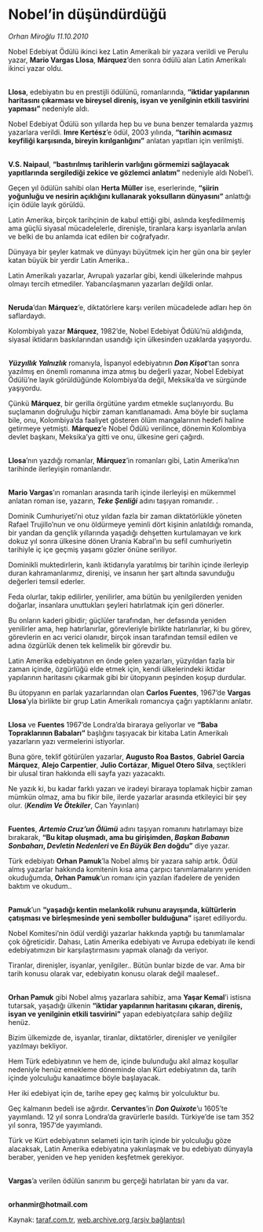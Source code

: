 # Nobel’in düşündürdüğü

*Orhan Miroğlu 11.10.2010*

<div class="yazi"><p>Nobel Edebiyat Ödülü ikinci kez Latin Amerikalı bir yazara verildi ve Perulu yazar, <b>Mario Vargas Llosa</b>, <b>Márquez</b>’den sonra ödülü alan Latin Amerikalı ikinci yazar oldu.</p>
<p><b><br/>Llosa</b>, edebiyatın bu en prestijli ödülünü, romanlarında, <b>“iktidar yapılarının haritasını çıkarması ve bireysel direniş, isyan ve yenilginin etkili tasvirini yapması”</b> nedeniyle aldı.</p>
<p>Nobel Edebiyat Ödülü son yıllarda hep bu ve buna benzer temalarda yazmış yazarlara verildi. <b>Imre Kertész</b>’e ödül, 2003 yılında, <b>“tarihin acımasız keyfiliği karşısında, bireyin kırılganlığını”</b> anlatan yapıtları için verilmişti.</p>
<p><b><br/>V.S. Naipaul</b>, <b>“bastırılmış tarihlerin varlığını görmemizi sağlayacak yapıtlarında sergilediği zekice ve gözlemci anlatım”</b> nedeniyle aldı Nobel’i. </p>
<p>Geçen yıl ödülün sahibi olan <b>Herta Müller</b> ise, eserlerinde, <b>“şiirin yoğunluğu ve nesirin açıklığını kullanarak yoksulların dünyasını”</b> anlattığı için ödüle layık görüldü.</p>
<p>Latin Amerika, birçok tarihçinin de kabul ettiği gibi, aslında keşfedilmemiş ama güçlü siyasal mücadelelerle, direnişle, tiranlara karşı isyanlarla anılan ve belki de bu anlamda icat edilen bir coğrafyadır. </p>
<p>Dünyaya bir şeyler katmak ve dünyayı büyütmek için her gün ona bir şeyler katan büyük bir yerdir Latin Amerika..</p>
<p>Latin Amerikalı yazarlar, Avrupalı yazarlar gibi, kendi ülkelerinde mahpus olmayı tercih etmediler. Yabancılaşmanın yazarları değildi onlar. </p>
<p><b><br/>Neruda</b>’dan <b>Márquez</b>’e, diktatörlere karşı verilen mücadelede adları hep ön saflardaydı.</p>
<p>Kolombiyalı yazar <b>Márquez</b>, 1982’de, Nobel Edebiyat Ödülü’nü aldığında, siyasal iktidarın baskılarından usandığı için ülkesinden uzaklarda yaşıyordu.</p>
<p><b><i><br/>Yüzyıllık Yalnızlık</i></b> romanıyla, İspanyol edebiyatının <b><i>Don Kişot</i></b>’tan sonra yazılmış en önemli romanına imza atmış bu değerli yazar, Nobel Edebiyat Ödülü’ne layık görüldüğünde Kolombiya’da değil, Meksika’da ve sürgünde yaşıyordu. </p>
<p>Çünkü <b>Márquez</b>, bir gerilla örgütüne yardım etmekle suçlanıyordu. Bu suçlamanın doğruluğu hiçbir zaman kanıtlanamadı. Ama böyle bir suçlama bile, onu, Kolombiya’da faaliyet gösteren ölüm mangalarının hedefi haline getirmeye yetmişti. <b>Márquez</b>’e Nobel Ödülü verilince, dönemin Kolombiya devlet başkanı, Meksika’ya gitti ve onu, ülkesine geri çağırdı. </p>
<p><b><br/>Llosa</b>’nın yazdığı romanlar, <b>Márquez</b>’in romanları gibi, Latin Amerika’nın tarihinde ilerleyişin romanlarıdır.</p>
<p><b><br/>Mario Vargas</b>’ın romanları arasında tarih içinde ilerleyişi en mükemmel anlatan roman ise, yazarın, <b><i>Teke Şenliği</i></b> adını taşıyan romanıdır. . </p>
<p>Dominik Cumhuriyeti’ni otuz yıldan fazla bir zaman diktatörlükle yöneten Rafael Trujillo’nun ve onu öldürmeye yeminli dört kişinin anlatıldığı romanda, bir yandan da gençlik yıllarında yaşadığı dehşetten kurtulamayan ve kırk dokuz yıl sonra ülkesine dönen Urania Kabral’ın bu sefil cumhuriyetin tarihiyle iç içe geçmiş yaşamı gözler önüne seriliyor. </p>
<p>Dominikli muktedirlerin, kanlı iktidarıyla yaratılmış bir tarihin içinde ilerleyip duran kahramanlarımız, direnişi, ve insanın her şart altında savunduğu değerleri temsil ederler.</p>
<p>Feda olurlar, takip edilirler, yenilirler, ama bütün bu yenilgilerden yeniden doğarlar, insanlara unuttukları şeyleri hatırlatmak için geri dönerler.</p>
<p>Bu onların kaderi gibidir; güçlüler tarafından, her defasında yeniden yenilirler ama, hep hatırlanırlar, görevleriyle birlikte hatırlanırlar, ki bu görev, görevlerin en acı verici olanıdır, birçok insan tarafından temsil edilen ve adına özgürlük denen tek kelimelik bir görevdir bu.</p>
<p>Latin Amerika edebiyatının en önde gelen yazarları, yüzyıldan fazla bir zaman içinde, özgürlüğü elde etmek için, kendi ülkelerindeki iktidar yapılarının haritasını çıkarmak gibi bir ütopyanın peşinden koşup durdular. </p>
<p>Bu ütopyanın en parlak yazarlarından olan <b>Carlos Fuentes</b>, 1967’de <b>Vargas Llosa</b>’yla birlikte bir grup Latin Amerikalı romancıya çağrı yaptıklarını anlatır. </p>
<p><b><br/>Llosa</b> ve <b>Fuentes</b> 1967’de Londra’da biraraya geliyorlar ve <b>“Baba Topraklarının Babaları”</b> başlığını taşıyacak bir kitaba Latin Amerikalı yazarların yazı vermelerini istiyorlar. </p>
<p>Buna göre, teklif götürülen yazarlar, <b>Augusto Roa Bastos</b>, <b>Gabriel Garcia Márquez</b>, <b>Alejo Carpentier</b>, <b>Julio Cortázar</b>, <b>Miguel Otero Silva</b>, seçtikleri bir ulusal tiran hakkında elli sayfa yazı yazacaktı. </p>
<p>Ne yazık ki, bu kadar farklı yazarı ve iradeyi biraraya toplamak hiçbir zaman mümkün olmaz, ama bu fikir bile, ilerde yazarlar arasında etkileyici bir şey olur. (<b><i>Kendim Ve Ötekiler</i></b>, Can Yayınları) </p>
<p><b><br/>Fuentes</b>, <b><i>Artemio Cruz’un Ölümü</i></b> adını taşıyan romanını hatırlamayı bize bırakarak, <b>“Bu kitap oluşmadı, ama bu girişimden, <i>Başkan Babanın Sonbaharı</i>, <i>Devletin Nedenleri</i> ve <i>En Büyük Ben</i> doğdu”</b> diye yazar. </p>
<p>Türk edebiyatı <b>Orhan Pamuk</b>’la Nobel almış bir yazara sahip artık. Ödül almış yazarlar hakkında komitenin kısa ama çarpıcı tanımlamalarını yeniden okuduğumda, <b>Orhan Pamuk</b>’un romanı için yazılan ifadelere de yeniden baktım ve okudum.. </p>
<p><b><br/>Pamuk</b>’un <b>“yaşadığı kentin melankolik ruhunu arayışında, kültürlerin çatışması ve birleşmesinde yeni semboller bulduğuna”</b> işaret ediliyordu.</p>
<p>Nobel Komitesi’nin ödül verdiği yazarlar hakkında yaptığı bu tanımlamalar çok öğreticidir. Dahası, Latin Amerika edebiyatı ve Avrupa edebiyatı ile kendi edebiyatımızın bir karşılaştırmasını yapmak olanağı da veriyor. </p>
<p>Tiranlar, direnişler, isyanlar, yenilgiler.. Bütün bunlar bizde de var. Ama bir tarih konusu olarak var, edebiyatın konusu olarak değil maalesef..</p>
<p><b><br/>Orhan Pamuk</b> gibi Nobel almış yazarlara sahibiz, ama <b>Yaşar Kemal</b>’i istisna tutarsak, yaşadığı ülkenin <b>“iktidar yapılarının haritasını çıkaran, direniş, isyan ve yenilginin etkili tasvirini”</b> yapan edebiyatçılara sahip değiliz henüz. </p>
<p>Bizim ülkemizde de, isyanlar, tiranlar, diktatörler, direnişler ve yenilgiler yazılmayı bekliyor.</p>
<p>Hem Türk edebiyatının ve hem de, içinde bulunduğu akıl almaz koşullar nedeniyle henüz emekleme döneminde olan Kürt edebiyatının da, tarih içinde yolculuğu kanaatimce böyle başlayacak. </p>
<p>Her iki edebiyat için de, tarihe epey geç kalmış bir yolculuktur bu. </p>
<p>Geç kalmanın bedeli ise ağırdır. <b>Cervantes</b>’in <b><i>Don Quixote</i></b>’u 1605’te yayımlandı. 12 yıl sonra Londra’da gravürlerle basıldı. Türkiye’de ise tam 352 yıl sonra, 1957’de yayımlandı.</p>
<p>Türk ve Kürt edebiyatının selameti için tarih içinde bir yolculuğu göze alacaksak, Latin Amerika edebiyatına yakınlaşmak ve bu edebiyatı dünyayla beraber, yeniden ve hep yeniden keşfetmek gerekiyor.</p>
<p><b><br/>Vargas</b>’a verilen ödülün sanırım bu gerçeği hatırlatan bir yanı da var.</p>
<p><b><br/>orhanmir@hotmail.com</b></p></div>

Kaynak: [taraf.com.tr](http://www.taraf.com.tr:80/orhan-miroglu/makale-nobel-in-dusundurdugu.htm), [web.archive.org (arşiv bağlantısı)](http://web.archive.org/web/20101012160626/http://www.taraf.com.tr:80/orhan-miroglu/makale-nobel-in-dusundurdugu.htm)
